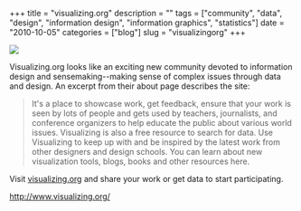 +++
title = "visualizing.org"
description = ""
tags = ["community", "data", "design", "information design", "information graphics", "statistics"]
date = "2010-10-05"
categories = ["blog"]
slug = "visualizingorg"
+++



  <div class="notebook-screenshot"><a href="http://www.visualizing.org/"><img src="//konigi.com/media/bluga/wt4cab6879a13b1_large_1.jpg"/></a></div><p>Visualizing.org looks like an exciting new community devoted to information design and sensemaking--making sense of complex issues through data and design. An excerpt from their about page describes the site:</p>

<p><blockquote>It's a place to showcase work, get feedback, ensure that your work is seen by lots of people and gets used by teachers, journalists, and conference organizers to help educate the public about various world issues.  Visualizing is also a free resource to search for data. Use Visualizing to keep up with and be inspired by the latest work from other designers and design schools. You can learn about new visualization tools, blogs, books and other resources here.</blockquote></p>

<p>Visit <a href="http://visualizing.org/">visualizing.org</a> and share your work or get data to start participating.</p>

    
  <a href="http://www.visualizing.org/">http://www.visualizing.org/</a>
